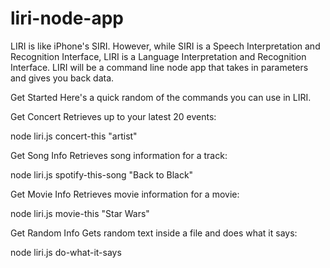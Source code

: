 # liri-node-app
 LIRI is like iPhone's SIRI. However, while SIRI is a Speech Interpretation and Recognition Interface, LIRI is a Language Interpretation and Recognition Interface. LIRI will be a command line node app that takes in parameters and gives you back data.


Get Started
Here's a quick random of the commands you can use in LIRI.

Get Concert
Retrieves up to your latest 20 events:

node liri.js concert-this "artist"

Get Song Info
Retrieves song information for a track:

node liri.js spotify-this-song "Back to Black"

Get Movie Info
Retrieves movie information for a movie:

node liri.js movie-this "Star Wars"

Get Random Info
Gets random text inside a file and does what it says:

node liri.js do-what-it-says

